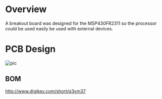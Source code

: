 # Overview
A breakout board was designed for the MSP430FR2311 so the processor could be used easily be used with external devices.

# PCB Design
![pic](http://puu.sh/yxFEa/b2fb488af6.png)

## BOM
http://www.digikey.com/short/q3vm37
